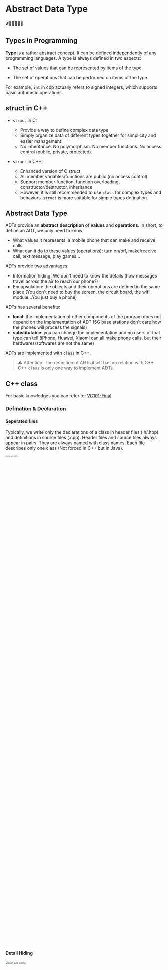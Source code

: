 # Abstract Data Type

🌶💩💉💦🤡🐘

## Types in Programming

**Type** is a rather abstract concept. It can be defined independently of any programming languages. A type is always defined in two aspects:

* The set of values that can be represented by items of the type

* The set of operations that can be performed on items of the type.

For example, `int` in cpp actually refers to signed integers, which supports basic arithmetic operations.

## struct in C++

* `struct` in C:
  * Provide a way to define complex data type
  * Simply organize data of different types together for simplicity and easier management
  * No inheritance. No polymorphism. No member functions. No access control (public, private, protected).

* `struct` in C++:
  * Enhanced version of C struct
  * All member variables/functions are public (no access control)
  * Support member function, function overloading, constructor/destructor, inheritance
  * However, it is still recommended to use `class` for complex types and behaviors. `struct` is more suitable for simple types defination. 

## Abstract Data Type

ADTs provide an **abstract** **description** of **values** and **operations**. In short, to define an ADT, we only need to know:

* What values it represents: a mobile phone that can make and receive calls
* What can it do to these values (operations): turn on/off, make/receive call, text message, play games...

ADTs provide two advantages:

* Information hiding: We don't need to know the details (how messages travel across the air to reach our phone?)
* Encapsulation: the objects and their operations are defined in the same place (You don't need to buy the screen, the circuit board, the wifi module...You just buy a phone)

ADTs has several benefits:

* **local**: the implementation of other components of the program does not depend on the implementation of ADT (5G base stations don't care how the phones will process the signals)
* **substitutable**: you can change the implementation and no users of that type can tell (iPhone, Huawei, Xiaomi can all make phone calls, but their hardwares/softwares are not the same)

ADTs are implemented with `class` in C++.

> ⚠️ Attention: The definition of ADTs itself has no relation with C++. C++ `class` is only one way to implement ADTs.

## C++ class

For basic knowledges you can refer to: [VG101-Final](https://github.com/nichujie/UMJI-VE280-FA2020/blob/master/RC/vg101-final.pdf)

### Defination & Declaration

#### Seperated files

Typically, we write only the declarations of a class in header files (.h/.hpp) and definitions in source files (.cpp). Header files and source files always appear in pairs. They are always named with class names. Each file describes only one class (Not forced in C++ but in Java).

<img src="../img/classdef.png" alt="clion-add-config" width="40%" height="40%" style="zoom:30%;" />

#### Detail Hiding

<img src="../img/info-hiding.png" alt="clion-add-config" width="50%" height="50%" style="zoom:50%;" />

When you want to use a library written by others (or cpp standard libraries), it is very likely that you will only get header files (.h/.hpp) and some static libraries (.a/.lib) or dymamic libraries(.so/.dll). The detailed implementation of these libraries are hidden, and you only need to read the documentations to learn how to use them.

However, writing function definations in header files do has its advantages. For functions defined in header files, it will be compiled as almost inline functions to improve performance.

### Getters & Setters

These are two concepts widely used in OOP programming. Typically, getters & setters refers to those **member functions used to get or modify private members**. These methods allows outer codes to access certain attributes of the class. 

Also, using getters/setters allows you to add extra operations when getting/modifying values. For example, validating the values when modifying an attribute:

```cpp
class Student {
    int    score;
  public:
    // A getter of score, qualified as const
    int    getScore() const {return this->score;};
  
    // A setter of score. New scores lower than 0 is regarded as illegal.
    void   setScore(int newScore) {
      if (newScore < 0) {
        cout << "How is that possible?" << endl;
        return;
      }
      this->score = newScore;
    };
};
```

This validation cannot be done by directly assigning values.

## Representation Invariant

This invariant is a rule that the representation must obey both **immediately before** and **immediately after** any method's execution. In simpler language:

* An ADT must still be legal no matter how your customer use it
* This is achieved by carefully writing each methods
* **"immediately before"** guarantees your following operations can be done correctly (if you are given a set like {1,1,2,2,3}, then even if you write the method `remove()` correctly, the result will not be correct)
* **"immediately after"** guarantees your operations by far are legal. This ensures that further operations can be done correctly.

## More on C++ class

### Initialization List

```cpp
ClsName::ClsName() : base(..), m1(..), m2(..) {
       // Code for the some other operations need to be done during construction
}
```

* The order of initialization **is the order they are defined in the class**
* The performance (both time and memory) can be better than assigning to each values.
* A member that don’t have a default constructor must be initialized in the initialization list.
* const members and references can only be initialized in the initialization list.

### const Member Functions

* A `const` qualifier after **member functions** promises that this member function will not modify this object. 

```cpp
class Sample {
    int val;
public:
    void setVal() const { val = 0; }	// Compile error
};
```

* Also, inside a `const` member function, non-const member functions (as well as other functions that may modify the object) cannot be called (to ensure that the object will not be modified).

```cpp
void ordinary_func (int &d) {
    d = 666;
}

class Sample {
public:
    int a;
    int b;
public:
    int getA() const { return a; };
    int getB() { return b; }
    void setVal() const { 
        int tmp1 = getA();
        int tmp2 = getB();  // not OK, getB() should be qualified as const
        ordinary_func(a);   
      	// not OK, "a" is automatically cast into "const int" 
      	// in this member function
    }
};
```

* This qualifer tells the compiler to check. It protects the object by casting all member variabales into `const`, as well as `this`.

## Suggestion

Look deep into the slides, especially the IntSet example.

## Credit

SU2019 & SU2020 VE280 Teaching Groups.

VE280 Lecture 13